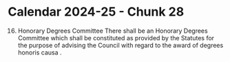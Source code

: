 # Calendar 2024-25 - Chunk 28

<!-- Chunk tokens: 35, Enriched tokens: 40 -->

16. Honorary Degrees Committee
There shall be an Honorary Degrees Committee which shall be constituted as provided by the Statutes for the purpose of advising the Council with regard to the award of degrees honoris causa .